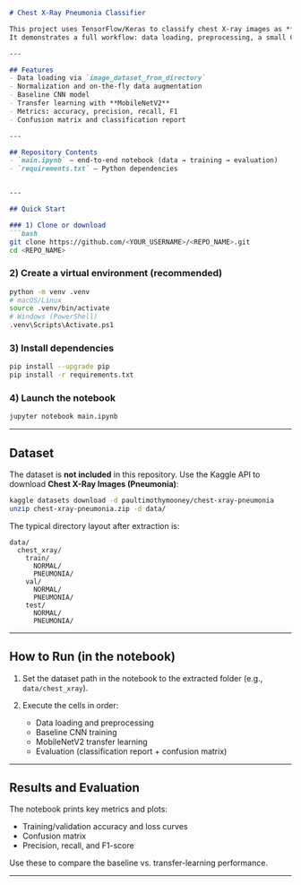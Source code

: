 ````markdown
# Chest X-Ray Pneumonia Classifier

This project uses TensorFlow/Keras to classify chest X-ray images as **Normal** or **Pneumonia**.  
It demonstrates a full workflow: data loading, preprocessing, a small CNN baseline, and a **MobileNetV2 ** transfer-learning pipeline with evaluation.

---

## Features
- Data loading via `image_dataset_from_directory`
- Normalization and on-the-fly data augmentation
- Baseline CNN model
- Transfer learning with **MobileNetV2**
- Metrics: accuracy, precision, recall, F1
- Confusion matrix and classification report

---

## Repository Contents
- `main.ipynb` — end-to-end notebook (data → training → evaluation)
- `requirements.txt` — Python dependencies


---

## Quick Start

### 1) Clone or download
```bash
git clone https://github.com/<YOUR_USERNAME>/<REPO_NAME>.git
cd <REPO_NAME>
````

### 2) Create a virtual environment (recommended)

```bash
python -m venv .venv
# macOS/Linux
source .venv/bin/activate
# Windows (PowerShell)
.venv\Scripts\Activate.ps1
```

### 3) Install dependencies

```bash
pip install --upgrade pip
pip install -r requirements.txt
```

### 4) Launch the notebook

```bash
jupyter notebook main.ipynb
```

---

## Dataset

The dataset is **not included** in this repository. Use the Kaggle API to download **Chest X-Ray Images (Pneumonia)**:

```bash
kaggle datasets download -d paultimothymooney/chest-xray-pneumonia
unzip chest-xray-pneumonia.zip -d data/
```

The typical directory layout after extraction is:

```
data/
  chest_xray/
    train/
      NORMAL/
      PNEUMONIA/
    val/
      NORMAL/
      PNEUMONIA/
    test/
      NORMAL/
      PNEUMONIA/
```



---

## How to Run (in the notebook)

1. Set the dataset path in the notebook to the extracted folder (e.g., `data/chest_xray`).
2. Execute the cells in order:

   * Data loading and preprocessing
   * Baseline CNN training
   * MobileNetV2 transfer learning
   * Evaluation (classification report + confusion matrix)

---

## Results and Evaluation

The notebook prints key metrics and plots:

* Training/validation accuracy and loss curves
* Confusion matrix
* Precision, recall, and F1-score

Use these to compare the baseline vs. transfer-learning performance.

---




```
```
